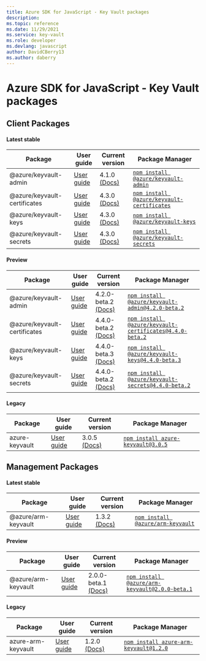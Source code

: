 ```yaml
---
title: Azure SDK for JavaScript - Key Vault packages
description: 
ms.topic: reference
ms.date: 11/29/2021
ms.service: key-vault
ms.role: developer
ms.devlang: javascript
author: DavidCBerry13
ms.author: daberry
---
```


# Azure SDK for JavaScript - Key Vault packages

## Client Packages

#### Latest stable

| Package               | User guide                           | Current version        | Package Manager                |
|-----------------------|--------------------------------------|------------------------|--------------------------------|
| @azure/keyvault-admin  | [User guide](/javascript/sdk-demo/key-vault/keyvault-admin/azure-keyvault-admin/readme)  | 4.1.0 [(Docs)](/javascript/sdk-demo/key-vault/keyvault-admin/azure-keyvault-admin/latest-stable)  | [`npm install @azure/keyvault-admin`](https://www.npmjs.com/package/%40azure%2Fkeyvault-admin) |
| @azure/keyvault-certificates  | [User guide](/javascript/sdk-demo/key-vault/keyvault-certificates/azure-keyvault-certificates/readme)  | 4.3.0 [(Docs)](/javascript/sdk-demo/key-vault/keyvault-certificates/azure-keyvault-certificates/latest-stable)  | [`npm install @azure/keyvault-certificates`](https://www.npmjs.com/package/%40azure%2Fkeyvault-certificates) |
| @azure/keyvault-keys  | [User guide](/javascript/sdk-demo/key-vault/keyvault-keys/azure-keyvault-keys/readme)  | 4.3.0 [(Docs)](/javascript/sdk-demo/key-vault/keyvault-keys/azure-keyvault-keys/latest-stable)  | [`npm install @azure/keyvault-keys`](https://www.npmjs.com/package/%40azure%2Fkeyvault-keys) |
| @azure/keyvault-secrets  | [User guide](/javascript/sdk-demo/key-vault/keyvault-secrets/azure-keyvault-secrets/readme)  | 4.3.0 [(Docs)](/javascript/sdk-demo/key-vault/keyvault-secrets/azure-keyvault-secrets/latest-stable)  | [`npm install @azure/keyvault-secrets`](https://www.npmjs.com/package/%40azure%2Fkeyvault-secrets) |
 

#### Preview

| Package               | User guide                           | Current version        | Package Manager                |
|-----------------------|--------------------------------------|------------------------|--------------------------------|
| @azure/keyvault-admin  | [User guide](/javascript/sdk-demo/key-vault/keyvault-admin/azure-keyvault-admin/readme)  | 4.2.0-beta.2 [(Docs)](/javascript/sdk-demo/key-vault/keyvault-admin/azure-keyvault-admin/preview)  | [`npm install @azure/keyvault-admin@4.2.0-beta.2`](https://www.npmjs.com/package/%40azure%2Fkeyvault-admin%404.2.0-beta.2) |
| @azure/keyvault-certificates  | [User guide](/javascript/sdk-demo/key-vault/keyvault-certificates/azure-keyvault-certificates/readme)  | 4.4.0-beta.2 [(Docs)](/javascript/sdk-demo/key-vault/keyvault-certificates/azure-keyvault-certificates/preview)  | [`npm install @azure/keyvault-certificates@4.4.0-beta.2`](https://www.npmjs.com/package/%40azure%2Fkeyvault-certificates%404.4.0-beta.2) |
| @azure/keyvault-keys  | [User guide](/javascript/sdk-demo/key-vault/keyvault-keys/azure-keyvault-keys/readme)  | 4.4.0-beta.3 [(Docs)](/javascript/sdk-demo/key-vault/keyvault-keys/azure-keyvault-keys/preview)  | [`npm install @azure/keyvault-keys@4.4.0-beta.3`](https://www.npmjs.com/package/%40azure%2Fkeyvault-keys%404.4.0-beta.3) |
| @azure/keyvault-secrets  | [User guide](/javascript/sdk-demo/key-vault/keyvault-secrets/azure-keyvault-secrets/readme)  | 4.4.0-beta.2 [(Docs)](/javascript/sdk-demo/key-vault/keyvault-secrets/azure-keyvault-secrets/preview)  | [`npm install @azure/keyvault-secrets@4.4.0-beta.2`](https://www.npmjs.com/package/%40azure%2Fkeyvault-secrets%404.4.0-beta.2) |
 


#### Legacy

| Package               | User guide                           | Current version        | Package Manager                |
|-----------------------|--------------------------------------|------------------------|--------------------------------|
| azure-keyvault  | [User guide](/javascript/sdk-demo/key-vault/legacy/keyvault/azure-keyvault/readme)  | 3.0.5 [(Docs)](/javascript/sdk-demo/key-vault/legacy/keyvault/azure-keyvault/legacy)  | [`npm install azure-keyvault@3.0.5`](https://www.npmjs.com/package/azure-keyvault%403.0.5) |
 
 

## Management Packages

#### Latest stable

| Package               | User guide                           | Current version        | Package Manager                |
|-----------------------|--------------------------------------|------------------------|--------------------------------|
| @azure/arm-keyvault  | [User guide](/javascript/sdk-demo/key-vault/arm-keyvault/azure-arm-keyvault/readme)  | 1.3.2 [(Docs)](/javascript/sdk-demo/key-vault/arm-keyvault/azure-arm-keyvault/latest-stable)  | [`npm install @azure/arm-keyvault`](https://www.npmjs.com/package/%40azure%2Farm-keyvault) |
 

#### Preview

| Package               | User guide                           | Current version        | Package Manager                |
|-----------------------|--------------------------------------|------------------------|--------------------------------|
| @azure/arm-keyvault  | [User guide](/javascript/sdk-demo/key-vault/arm-keyvault/azure-arm-keyvault/readme)  | 2.0.0-beta.1 [(Docs)](/javascript/sdk-demo/key-vault/arm-keyvault/azure-arm-keyvault/preview)  | [`npm install @azure/arm-keyvault@2.0.0-beta.1`](https://www.npmjs.com/package/%40azure%2Farm-keyvault%402.0.0-beta.1) |
 

#### Legacy

| Package               | User guide                           | Current version        | Package Manager                |
|-----------------------|--------------------------------------|------------------------|--------------------------------|
| azure-arm-keyvault  | [User guide](/javascript/sdk-demo/key-vault/legacy/arm-keyvault/azure-arm-keyvault/readme)  | 1.2.0 [(Docs)](/javascript/sdk-demo/key-vault/legacy/arm-keyvault/azure-arm-keyvault/legacy)  | [`npm install azure-arm-keyvault@1.2.0`](https://www.npmjs.com/package/azure-arm-keyvault%401.2.0) |
 
 
